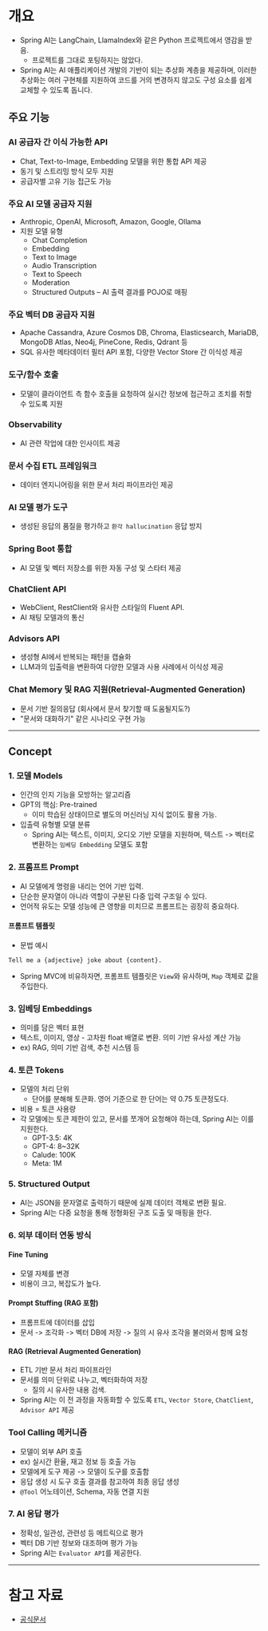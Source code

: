 # 개요

- Spring AI는 LangChain, LlamaIndex와 같은 Python 프로젝트에서 영감을 받음.
  - 프로젝트를 그대로 포팅하지는 않았다.
- Spring AI는 AI 애플리케이션 개발의 기반이 되는 추상화 계층을 제공하며, 이러한 추상화는 여러 구현체를 지원하여 코드를 거의 변경하지 않고도 구성 요소를 쉽게 교체할 수 있도록 돕니다.

## 주요 기능

### AI 공급자 간 이식 가능한 API

- Chat, Text-to-Image, Embedding 모델을 위한 통합 API 제공
- 동기 및 스트리밍 방식 모두 지원
- 공급자별 고유 기능 접근도 가능

### 주요 AI 모델 공급자 지원

- Anthropic, OpenAI, Microsoft, Amazon, Google, Ollama
- 지원 모델 유형
  - Chat Completion
  - Embedding
  - Text to Image
  - Audio Transcription
  - Text to Speech
  - Moderation
  - Structured Outputs – AI 출력 결과를 POJO로 매핑

### 주요 벡터 DB 공급자 지원

- Apache Cassandra, Azure Cosmos DB, Chroma, Elasticsearch, MariaDB, MongoDB Atlas, Neo4j, PineCone, Redis, Qdrant 등
- SQL 유사한 메타데이터 필터 API 포함, 다양한 Vector Store 간 이식성 제공

### 도구/함수 호출

- 모델이 클라이언트 측 함수 호출을 요청하여 실시간 정보에 접근하고 조치를 취할 수 있도록 지원

### Observability

- AI 관련 작업에 대한 인사이트 제공

### 문서 수집 ETL 프레임워크

- 데이터 엔지니어링을 위한 문서 처리 파이프라인 제공

### AI 모델 평가 도구

- 생성된 응답의 품질을 평가하고 `환각 hallucination` 응답 방지

### Spring Boot 통합

- AI 모델 및 벡터 저장소를 위한 자동 구성 및 스타터 제공

### ChatClient API

- WebClient, RestClient와 유사한 스타일의 Fluent API. 
- AI 채팅 모델과의 통신

### Advisors API

- 생성형 AI에서 반복되는 패턴을 캡슐화
- LLM과의 입출력을 변환하여 다양한 모델과 사용 사례에서 이식성 제공

### Chat Memory 및 RAG 지원(Retrieval-Augmented Generation)

- 문서 기반 질의응답 (회사에서 문서 찾기할 때 도움될지도?)
- "문서와 대화하기" 같은 시나리오 구현 가능

----

## Concept

### 1. 모델 Models

- 인간의 인지 기능을 모방하는 알고리즘
- GPT의 핵심: Pre-trained
  - 이미 학습된 상태이므로 별도의 머신러닝 지식 없이도 활용 가능.
- 입출력 유형별 모델 분류
  - Spring AI는 텍스트, 이미지, 오디오 기반 모델을 지원하며, 텍스트 -> 벡터로 변환하는 `임베딩 Embedding` 모델도 포함

### 2. 프롬프트 Prompt

- AI 모델에게 명령을 내리는 언어 기반 입력.
- 단순한 문자열이 아니라 역할이 구분된 다중 입력 구조일 수 있다.
- 언어적 유도는 모델 성능에 큰 영향을 미치므로 프롬프트는 굉장히 중요하다.

#### 프롬프트 템플릿

- 문법 예시

```
Tell me a {adjective} joke about {content}.
```

- Spring MVC에 비유하자면, 프롬프트 템플릿은 `View`와 유사하며, `Map` 객체로 값을 주입한다.

### 3. 임베딩 Embeddings

- 의미를 담은 벡터 표현
- 텍스트, 이미지, 영상 - 고차원 float 배열로 변환. 의미 기반 유사성 계산 가능
- ex) RAG, 의미 기반 검색, 추천 시스템 등

### 4. 토큰 Tokens

- 모델의 처리 단위
  - 단어를 분해해 토큰화. 영어 기준으로 한 단어는 약 0.75 토큰정도다.
- 비용 = 토큰 사용량
- 각 모델에는 토큰 제한이 있고, 문서를 쪼개어 요청해야 하는데, Spring AI는 이를 지원한다.
  - GPT-3.5: 4K
  - GPT-4: 8~32K
  - Calude: 100K
  - Meta: 1M

### 5. Structured Output

- AI는 JSON을 문자열로 출력하기 때문에 실제 데이터 객체로 변환 필요.
- Spring AI는 다중 요청을 통해 정형화된 구조 도출 및 매핑을 한다.

### 6. 외부 데이터 연동 방식

#### Fine Tuning

- 모델 자체를 변경
- 비용이 크고, 복잡도가 높다.

#### Prompt Stuffing (RAG 포함)

- 프롬프트에 데이터를 삽입
- 문서 -> 조각화 -> 벡터 DB에 저장 -> 질의 시 유사 조각을 불러와서 함께 요청

#### RAG (Retrieval Augmented Generation)

- ETL 기반 문서 처리 파이프라인
- 문서를 의미 단위로 나누고, 벡터화하여 저장
  - 질의 시 유사한 내용 검색.
- Spring AI는 이 전 과정을 자동화할 수 있도록  `ETL`, `Vector Store`, `ChatClient`, `Advisor API` 제공

### Tool Calling 메커니즘

- 모델이 외부 API 호출
- ex) 실시간 환율, 재고 정보 등 호출 가능
- 모델에게 도구 제공 -> 모델이 도구를 호출함
- 응답 생성 시 도구 호출 결과를 참고하여 최종 응답 생성
- `@Tool` 어노테이션, Schema, 자동 연결 지원

### 7. AI 응답 평가

- 정확성, 일관성, 관련성 등 메트릭으로 평가
- 벡터 DB 기반 정보와 대조하며 평가 가능
- Spring AI는 `Evaluator API`를 제공한다.

----

# 참고 자료

- [공식문서](https://docs.spring.io/spring-ai/reference/)

